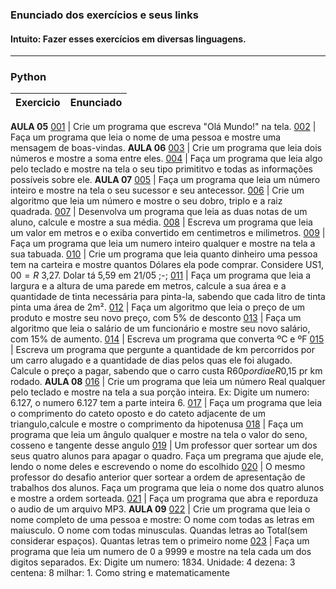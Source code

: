 ### Enunciado dos exercícios e seus links
#### Intuito: Fazer esses exercícios em diversas linguagens.
---
### Python
Exercicio | Enunciado
:---:|:---
**AULA 05**
[001](https://www.youtube.com/watch?v=nIHq1MtJaKs&list=PLHz_AreHm4dlKP6QQCekuIPky1CiwmdI6&index=7) | Crie um programa que escreva "Olá Mundo!" na tela.
[002](https://www.youtube.com/watch?v=FNqdV5Zb_5Q&list=PLHz_AreHm4dlKP6QQCekuIPky1CiwmdI6&index=8) | Faça um programa que leia o nome de uma pessoa e mostre uma mensagem de boas-vindas.
**AULA 06**
[003](https://www.youtube.com/watch?v=PB254Cfjlyk&list=PLHz_AreHm4dlKP6QQCekuIPky1CiwmdI6&index=10) | Crie um programa que leia dois números e mostre a soma entre eles.
[004](https://www.youtube.com/watch?v=tHYxjJxtJko&list=PLHz_AreHm4dlKP6QQCekuIPky1CiwmdI6&index=11) | Faça um programa que leia algo pelo teclado e mostre na tela o seu tipo primititvo e todas as informações possíveis sobre ele.
**AULA 07**
[005](https://www.youtube.com/watch?v=664e0G_S9nU&list=PLHz_AreHm4dlKP6QQCekuIPky1CiwmdI6&index=13) | Faça um programa que leia um número inteiro e mostre na tela o seu sucessor e seu antecessor.
[006](https://www.youtube.com/watch?v=mqcNw_dhl8I&list=PLHz_AreHm4dlKP6QQCekuIPky1CiwmdI6&index=14) | Crie um algoritmo que leia um número e mostre o seu dobro, triplo e a raiz quadrada.
[007](https://www.youtube.com/watch?v=_QfISzy0IKs&list=PLHz_AreHm4dlKP6QQCekuIPky1CiwmdI6&index=15) | Desenvolva um programa que leia as duas notas de um aluno, calcule e mostre a sua média.
[008](https://www.youtube.com/watch?v=KjcdG05EAZc&list=PLHz_AreHm4dlKP6QQCekuIPky1CiwmdI6&index=16) | Escreva um programa que leia um valor em metros e o exiba convertido em centimetros e milimetros.
[009](https://www.youtube.com/watch?v=qajq3SI0QQs&list=PLHz_AreHm4dlKP6QQCekuIPky1CiwmdI6&index=17) | Faça um programa que leia um numero inteiro qualquer e mostre na tela a sua tabuada.
[010](https://www.youtube.com/watch?v=xM4AX3Lp2mo&list=PLHz_AreHm4dlKP6QQCekuIPky1CiwmdI6&index=18) | Crie um programa que leia quanto dinheiro uma pessoa tem na carteira e mostre quantos Dólares ela pode comprar. Considere US$1,00 = R$ 3,27. Dolar tá 5,59 em 21/05 ;-;
[011](https://www.youtube.com/watch?v=mzSJpn9ldt4&list=PLHz_AreHm4dlKP6QQCekuIPky1CiwmdI6&index=19) | Faça um programa que leia a largura e a altura de uma parede em metros, calcule a sua área e a quantidade de tinta necessária para pinta-la, sabendo que cada litro de tinta pinta uma área de 2m².
[012](https://www.youtube.com/watch?v=4MAmKOT9FeU&list=PLHz_AreHm4dlKP6QQCekuIPky1CiwmdI6&index=20) | Faça um algoritmo que leia o preço de um produto e mostre seu novo preço, com 5% de desconto
[013](https://www.youtube.com/watch?v=cTkivN8XcJ0&list=PLHz_AreHm4dlKP6QQCekuIPky1CiwmdI6&index=21) | Faça um algoritmo que leia o salário de um funcionário e mostre seu novo salário, com 15% de aumento.
[014](https://www.youtube.com/watch?v=9l_Gay8BuAw&list=PLHz_AreHm4dlKP6QQCekuIPky1CiwmdI6&index=22) | Escreva um programa que converta ºC e ºF
[015](https://www.youtube.com/watch?v=I4NYUeetLAc&list=PLHz_AreHm4dlKP6QQCekuIPky1CiwmdI6&index=23) | Escreva um programa que pergunte a quantidade de km percorridos por um carro alugado e a quantidade de dias pelos quas ele foi alugado. Calcule o preço a pagar, sabendo que o carro custa R$60 por dia e R$0,15 pr km rodado.
**AULA 08** 
[016](https://www.youtube.com/watch?v=-iSbDpl5Jhw&list=PLHz_AreHm4dlKP6QQCekuIPky1CiwmdI6&index=25) | Crie um programa que leia um número Real qualquer pelo teclado e mostre na tela a sua porção inteira. Ex: Digite um numero: 6.127, o numero 6.127 tem a parte inteira 6.
[017](https://www.youtube.com/watch?v=vmPW9iWsYkY&list=PLHz_AreHm4dlKP6QQCekuIPky1CiwmdI6&index=26) | Faça um programa que leia o comprimento do cateto oposto e do cateto adjacente de um triangulo,calcule e mostre o comprimento da hipotenusa
[018](https://www.youtube.com/watch?v=9GvsphwW26k&list=PLHz_AreHm4dlKP6QQCekuIPky1CiwmdI6&index=27) | Faça um programa que leia um ângulo qualquer e mostre na tela o valor do seno, cosseno e tangente desse angulo
[019](https://www.youtube.com/watch?v=_Nk02-mfB5I&list=PLHz_AreHm4dlKP6QQCekuIPky1CiwmdI6&index=28) | Um professor quer sortear um dos seus quatro alunos para apagar o quadro. Faça um pregrama que ajude ele, lendo o nome deles e escrevendo o nome do escolhido
[020](https://www.youtube.com/watch?v=OPh0nngbBSY&list=PLHz_AreHm4dlKP6QQCekuIPky1CiwmdI6&index=29) | O mesmo professor do desafio anterior quer sortear a ordem de apresentação de trabalhos dos alunos. Faça um programa que leia o nome dos quatro alunos e mostre a ordem sorteada.
[021](https://www.youtube.com/watch?v=9FiEji_fzvk&list=PLHz_AreHm4dlKP6QQCekuIPky1CiwmdI6&index=30) | Faça um programa que abra e reporduza o audio de um arquivo MP3.
**AULA 09**
[022](https://www.youtube.com/watch?v=EQQt-6QqXOs&list=PLHz_AreHm4dlKP6QQCekuIPky1CiwmdI6&index=32) | Crie um programa que leia o nome completo de uma pessoa e mostre: O nome com todas as letras em maiusculo. O nome com todas minusculas. Quandas letras ao Total(sem considerar espaços). Quantas letras tem o primeiro nome
[023](https://www.youtube.com/watch?v=wD2aerLMBWA&list=PLHz_AreHm4dlKP6QQCekuIPky1CiwmdI6&index=33) | Faça um programa que leia um numero de 0 a 9999 e mostre na tela cada um dos digitos separados. Ex: Digite um numero: 1834. Unidade: 4 dezena: 3 centena: 8 milhar: 1. Como string e matematicamente
